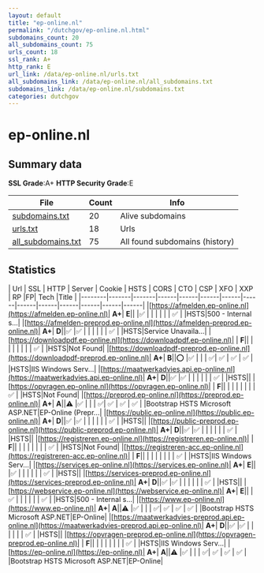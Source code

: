 ```yaml
---
layout: default
title: "ep-online.nl"
permalink: "/dutchgov/ep-online.nl.html"
subdomains_count: 20
all_subdomains_count: 75
urls_count: 18
ssl_rank: A+
http_rank: E
url_link: /data/ep-online.nl/urls.txt
all_subdomains_link: /data/ep-online.nl/all_subdomains.txt
subdomains_link: /data/ep-online.nl/subdomains.txt
categories: dutchgov
---
```



# ep-online.nl
## Summary data


**SSL Grade**:A+
**HTTP Security Grade**:E


| File       | Count | Info |
|------------|-------|------|
|[subdomains.txt](/data/ep-online.nl/subdomains.txt)|20|Alive subdomains|
|[urls.txt](/data/ep-online.nl/urls.txt)|18|Urls|
|[all_subdomains.txt](/data/ep-online.nl/all_subdomains.txt)|75|All found subdomains (history)|


## Statistics


| Url | SSL | HTTP | Server | Cookie | HSTS | CORS | CTO | CSP | XFO | XXP | RP |FP| Tech |Title |
|--------|-------|-------|------|------|------|------|------|------|------|------|------|------|------|
|[https://afmelden.ep-online.nl](https://afmelden.ep-online.nl)| **A+**| **E**|| |:white_check_mark: | | | | | | :white_check_mark: | |HSTS|500 - Internal s...|
|[https://afmelden-preprod.ep-online.nl](https://afmelden-preprod.ep-online.nl)| **A+**| **D**||:white_check_mark: |:white_check_mark: | | | | | | :white_check_mark: | |HSTS|Service Unavaila...|
|[https://downloadpdf.ep-online.nl](https://downloadpdf.ep-online.nl)| | **F**|| | | | | | | | :white_check_mark: | |HSTS|Not Found|
|[https://downloadpdf-preprod.ep-online.nl](https://downloadpdf-preprod.ep-online.nl)| **A+**| **B**||:o: |:white_check_mark: | | | :white_check_mark:| :white_check_mark: | :white_check_mark: | :white_check_mark: | |HSTS|IIS Windows Serv...|
|[https://maatwerkadvies.api.ep-online.nl](https://maatwerkadvies.api.ep-online.nl)| **A+**| **D**||:white_check_mark: |:white_check_mark: | | | | | | :white_check_mark: | |HSTS||
|[https://opvragen.ep-online.nl](https://opvragen.ep-online.nl)| | **F**|| | | | | | | | :white_check_mark: | |HSTS|Not Found|
|[https://preprod.ep-online.nl](https://preprod.ep-online.nl)| **A+**| **A**||:warning: |:white_check_mark: | | | :white_check_mark:| :white_check_mark: | :white_check_mark: | :white_check_mark: | |Bootstrap HSTS Microsoft ASP.NET|EP-Online (Prepr...|
|[https://public.ep-online.nl](https://public.ep-online.nl)| **A+**| **D**||:white_check_mark: |:white_check_mark: | | | | | | :white_check_mark: | |HSTS||
|[https://public-preprod.ep-online.nl](https://public-preprod.ep-online.nl)| **A+**| **D**||:white_check_mark: |:white_check_mark: | | | | | | :white_check_mark: | |HSTS||
|[https://registreren.ep-online.nl](https://registreren.ep-online.nl)| | **F**|| | | | | | | | :white_check_mark: | |HSTS|Not Found|
|[https://registreren-acc.ep-online.nl](https://registreren-acc.ep-online.nl)| | **F**|| | | | | | | | :white_check_mark: | |HSTS|IIS Windows Serv...|
|[https://services.ep-online.nl](https://services.ep-online.nl)| **A+**| **E**|| |:white_check_mark: | | | | | | :white_check_mark: | |HSTS||
|[https://services-preprod.ep-online.nl](https://services-preprod.ep-online.nl)| **A+**| **D**||:white_check_mark: |:white_check_mark: | | | | | | :white_check_mark: | |HSTS||
|[https://webservice.ep-online.nl](https://webservice.ep-online.nl)| **A+**| **E**|| |:white_check_mark: | | | | | | :white_check_mark: | |HSTS|500 - Internal s...|
|[https://www.ep-online.nl](https://www.ep-online.nl)| **A+**| **A**||:warning: |:white_check_mark: | | | :white_check_mark:| :white_check_mark: | :white_check_mark: | :white_check_mark: | |Bootstrap HSTS Microsoft ASP.NET|EP-Online|
|[https://maatwerkadvies-preprod.api.ep-online.nl](https://maatwerkadvies-preprod.api.ep-online.nl)| **A+**| **D**||:white_check_mark: |:white_check_mark: | | | | | | :white_check_mark: | |HSTS||
|[https://opvragen-preprod.ep-online.nl](https://opvragen-preprod.ep-online.nl)| | **F**|| | | | | | | | :white_check_mark: | |HSTS|IIS Windows Serv...|
|[https://ep-online.nl](https://ep-online.nl)| **A+**| **A**||:warning: |:white_check_mark: | | | :white_check_mark:| :white_check_mark: | :white_check_mark: | :white_check_mark: | |Bootstrap HSTS Microsoft ASP.NET|EP-Online|